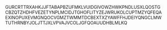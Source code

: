 GURCRTTRXAHKJJFTABAPBZUFMKLVUIDGIVOWZHWKPNDLUSXLQOSTGCBZQTZHDHFVEZETYNPLMCIDJTGHOFLITYZEJWRUKOLCUPTMZYQFEQAEXINOPUXEVMGNQOCVGMZTWMMTDCBEXTXZYAWFFHJDEIYQNGCLMWTUTHRNBYJOLJTTJXLVPVAJVCOLJGFQOAUUDHBLMLKQ